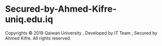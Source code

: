 # Secured-by-Ahmed-Kifre-uniq.edu.iq
Copyrights © 2019 Qaiwan University , Developed by IT Team , Secured by Ahmed Kifre. All rights reserved.
